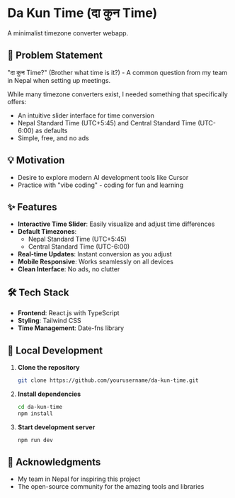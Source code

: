 # Da Kun Time (दा कुन Time)

A minimalist timezone converter webapp.

## 🎯 Problem Statement

"दा कुन Time?" (Brother what time is it?) - A common question from my team in Nepal when setting up meetings.

While many timezone converters exist, I needed something that specifically offers:
- An intuitive slider interface for time conversion
- Nepal Standard Time (UTC+5:45) and Central Standard Time (UTC-6:00) as defaults
- Simple, free, and no ads

## 💡 Motivation

- Desire to explore modern AI development tools like Cursor
- Practice with "vibe coding" - coding for fun and learning

## ✨ Features

- **Interactive Time Slider**: Easily visualize and adjust time differences
- **Default Timezones**: 
  - Nepal Standard Time (UTC+5:45)
  - Central Standard Time (UTC-6:00)
- **Real-time Updates**: Instant conversion as you adjust
- **Mobile Responsive**: Works seamlessly on all devices
- **Clean Interface**: No ads, no clutter

## 🛠️ Tech Stack

- **Frontend**: React.js with TypeScript
- **Styling**: Tailwind CSS
- **Time Management**: Date-fns library

## 🚀 Local Development

1. **Clone the repository**
   ```bash
   git clone https://github.com/yourusername/da-kun-time.git
   ```

2. **Install dependencies**
   ```bash
   cd da-kun-time
   npm install
   ```

3. **Start development server**
   ```bash
   npm run dev
   ```

## 🙏 Acknowledgments

- My team in Nepal for inspiring this project
- The open-source community for the amazing tools and libraries
